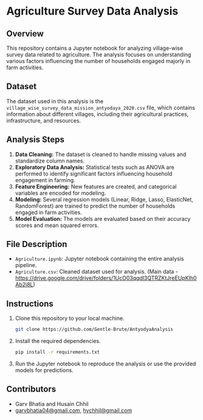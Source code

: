 # Agriculture Survey Data Analysis

## Overview
This repository contains a Jupyter notebook for analyzing village-wise survey data related to agriculture. The analysis focuses on understanding various factors influencing the number of households engaged majorly in farm activities.

## Dataset
The dataset used in this analysis is the `village_wise_survey_data_mission_antyodaya_2020.csv` file, which contains information about different villages, including their agricultural practices, infrastructure, and resources.

## Analysis Steps
1. **Data Cleaning:** The dataset is cleaned to handle missing values and standardize column names.
2. **Exploratory Data Analysis:** Statistical tests such as ANOVA are performed to identify significant factors influencing household engagement in farming.
3. **Feature Engineering:** New features are created, and categorical variables are encoded for modeling.
4. **Modeling:** Several regression models (Linear, Ridge, Lasso, ElasticNet, RandomForest) are trained to predict the number of households engaged in farm activities.
5. **Model Evaluation:** The models are evaluated based on their accuracy scores and mean squared errors.

## File Description
- `Agriculture.ipynb`: Jupyter notebook containing the entire analysis pipeline.
- `Agriculture.csv`: Cleaned dataset used for analysis. (Main data - https://drive.google.com/drive/folders/1UcO03qqdl3QTRZKtJreEUpKIh0Ab2j8L)

## Instructions
1. Clone this repository to your local machine.
   ```bash
   git clone https://github.com/Gentle-Brute/AntyodyaAnalysis
   ```
2. Install the required dependencies.
   ```bash
   pip install -r requirements.txt
   ```
3. Run the Jupyter notebook to reproduce the analysis or use the provided models for predictions.

## Contributors
- Garv Bhatia and Husain Chhil
- garvbhatia04@gmail.com, hychhil@gmail.com
